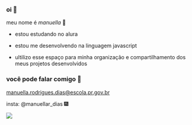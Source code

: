 ### oi 💟 

meu nome é *manuella* 🎈

- estou estudando no alura

- estou me desenvolvendo na linguagem javascript

- ultilizo esse espaço para minha organização e compartilhamento dos meus projetos desenvolvidos

### você pode falar comigo 📧

manuella.rodrigues.dias@escola.pr.gov.br

insta: @manuellar_dias 🎆

![](https://media.tenor.com/U45Q8YaJzBUAAAAC/moti-hearts.gif)
